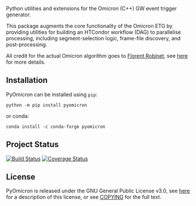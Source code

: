 Python utilities and extensions for the Omicron (C++) GW event trigger generator.

This package augments the core functionality of the Omicron ETG by providing utilities for building an HTCondor workflow (DAG) to parallelise processing, including segment-selection logic, frame-file discovery, and post-processing.

All credit for the actual Omicron algorithm goes to [Florent Robinet](//github.com/FlorentRobinet/), see [here](http://virgo.in2p3.fr/GWOLLUM/v2r2/index.html?Main) for more details.

## Installation

PyOmicron can be installed using `pip`:

```shell
python -m pip install pyomicron
```

or conda:

```shell
conda install -c conda-forge pyomicron
```

## Project Status

[![Build Status](https://travis-ci.org/gwpy/pyomicron.svg?branch=master)](https://travis-ci.org/gwpy/pyomicron)
[![Coverage Status](https://coveralls.io/repos/github/gwpy/pyomicron/badge.svg?branch=master)](https://coveralls.io/github/gwpy/pyomicron?branch=master)

## License

PyOmicron is released under the GNU General Public License v3.0, see [here](https://choosealicense.com/licenses/gpl-3.0/) for a description of this license, or see [COPYING](https://github.com/gwpy/pyomicron/blob/master/COPYING) for the full text.
